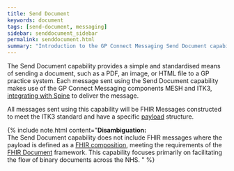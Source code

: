 ```yaml
---
title: Send Document
keywords: document
tags: [send-document, messaging]
sidebar: senddocument_sidebar
permalink: senddocument.html
summary: "Introduction to the GP Connect Messaging Send Document capability"
---
```


The Send Document capability provides a simple and standardised means of sending a document, such as a PDF, an image, or HTML file to a GP practice system. Each message sent using the Send Document capability makes use of the GP Connect Messaging components MESH and ITK3, [integrating with Spine](integration_illustrated.html) to deliver the message. 

All messages sent using this capability will be FHIR Messages constructed to meet the ITK3 standard and have a specific [payload](senddocument_payload) structure.

{% include note.html content="**Disambiguation:**<br/>The Send Document capability does not include FHIR messages where the payload is defined as a [FHIR composition](https://www.hl7.org/fhir/composition.html), meeting the requirements of the [FHIR Document](https://www.hl7.org/fhir/documents.html) framework. This capability focuses primarily on facilitating the flow of binary documents across the NHS.
" %}
